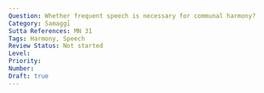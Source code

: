 ```yaml
---
Question: Whether frequent speech is necessary for communal harmony?
Category: Samaggī
Sutta References: MN 31
Tags: Harmony, Speech
Review Status: Not started
Level: 
Priority: 
Number: 
Draft: true
---
```

